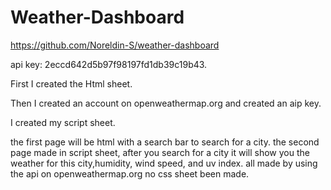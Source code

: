 # Weather-Dashboard

https://github.com/Noreldin-S/weather-dashboard


api key: 2eccd642d5b97f98197fd1db39c19b43.

First I created the Html sheet.

Then I created an account on openweathermap.org and created an aip key.

I created my script sheet.

the first page will be html with a search bar to search for a city.
the second page made in script sheet, after you search for a city it will show you the weather for this city,humidity, wind speed, and uv index. all made by using the api on openweathermap.org no css sheet been made.